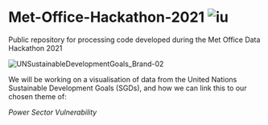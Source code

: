 # Met-Office-Hackathon-2021 ![iu](https://user-images.githubusercontent.com/16366104/111283345-ec8dbd00-8636-11eb-8405-53bf4ca5703f.png)

Public repository for processing code developed during the Met Office Data Hackathon 2021

![UNSustainableDevelopmentGoals_Brand-02](https://user-images.githubusercontent.com/16366104/111283164-bbad8800-8636-11eb-99f8-70c14535a747.png)

We will be working on a visualisation of data from the United Nations Sustainable Development Goals (SGDs), and how we can link this to our chosen theme of:

*Power Sector Vulnerability*
